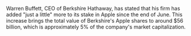 Warren Buffett, CEO of Berkshire Hathaway, has stated that his firm has added "just a little" more to its stake in Apple since the end of June. This increase brings the total value of Berkshire's Apple shares to around $56 billion, which is approximately 5% of the company's market capitalization.